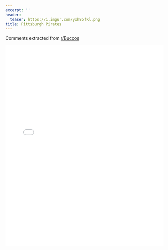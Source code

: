```yaml
---
excerpt: ''
header:
  teaser: https://i.imgur.com/yxh8ofKl.png
title: Pittsburgh Pirates
---
```


Comments extracted from [r/Buccos](https://reddit.com/r/Buccos)
<iframe id="igraph" scrolling="no" style="border:none;" seamless="seamless" src="/plots/MLB/PIT.html" height="640" width="100%"></iframe>